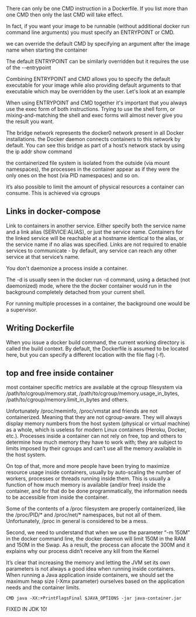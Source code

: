 There can only be one CMD instruction in a Dockerfile. If you list more than one CMD then only the last CMD will take effect.

In fact, if you want your image to be runnable (without additional docker run command line arguments) you must specify an ENTRYPOINT or CMD.

we can override the default CMD by specifying an argument after the image name when starting the container

The default ENTRYPOINT can be similarly overridden but it requires the use of the --entrypoint

Combining ENTRYPOINT and CMD allows you to specify the default executable for your image while also providing default arguments to that executable which may be overridden by the user. Let's look at an example

When using ENTRYPOINT and CMD together it's important that you always use the exec form of both instructions. Trying to use the shell form, or mixing-and-matching the shell and exec forms will almost never give you the result you want.

The bridge network represents the docker0 network present in all Docker installations. the Docker daemon connects containers to this network by default. You can see this bridge as part of a host’s network stack by using the ip addr show command

the containerized file system is isolated from the outside (via mount namespaces), the processes in the container appear as if they were the only ones on the host (via PID namespaces) and so on.

it’s also possible to limit the amount of physical resources a container can consume. This is achieved via cgroups

Links in docker-compose
------
Link to containers in another service. Either specify both the service name and a link alias (SERVICE:ALIAS), or just the service name.
Containers for the linked service will be reachable at a hostname identical to the alias, or the service name if no alias was specified.
Links are not required to enable services to communicate - by default, any service can reach any other service at that service’s name.


You don't daemonize a process inside a container.

The -d is usually seen in the docker run -d command, using a detached (not daemonized) mode, where the the docker container would run in the background completely detached from your current shell.

For running multiple processes in a container, the background one would be a supervisor.

Writing Dockerfile
-----------
When you issue a docker build command, the current working directory is called the build context. By default, the Dockerfile is assumed to be located here, but you can specify a different location with the file flag (-f).


top and free inside container
-----------

most container specific metrics are available at the cgroup filesystem via /path/to/cgroup/memory.stat, /path/to/cgroup/memory.usage_in_bytes, /path/to/cgroup/memory.limit_in_bytes and others.

Unfortunately /proc/meminfo, /proc/vmstat and friends are not containerized. Meaning that they are not cgroup-aware. They will always display memory numbers from the host system (physical or virtual machine) as a whole, which is useless for modern Linux containers (Heroku, Docker, etc.). Processes inside a container can not rely on free, top and others to determine how much memory they have to work with; they are subject to limits imposed by their cgroups and can’t use all the memory available in the host system.

On top of that, more and more people have been trying to maximize resource usage inside containers, usually by auto-scaling the number of workers, processes or threads running inside them. This is usually a function of how much memory is available (and/or free) inside the container, and for that do be done programmatically, the information needs to be accessible from inside the container.

Some of the contents of a /proc filesystem are properly containerized, like the /proc/PID/* and /proc/net/* namespaces, but not all of them. Unfortunately, /proc in general is considered to be a mess.

Second, we need to understand that when we use the parameter “-m 150M” in the docker command line, the docker daemon will limit 150M in the RAM and 150M in the Swap. As a result, the process can allocate the 300M and it explains why our process didn’t receive any kill from the Kernel

It’s clear that increasing the memory and letting the JVM set its own parameters is not always a good idea when running inside containers. When running a Java application inside containers, we should set the maximum heap size (-Xmx parameter) ourselves based on the application needs and the container limits.

```
CMD java -XX:+PrintFlagsFinal $JAVA_OPTIONS -jar java-container.jar
```
FIXED IN JDK 10!





